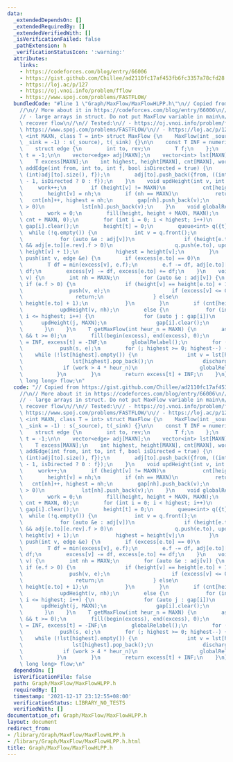 ```yaml
---
data:
  _extendedDependsOn: []
  _extendedRequiredBy: []
  _extendedVerifiedWith: []
  _isVerificationFailed: false
  _pathExtension: h
  _verificationStatusIcon: ':warning:'
  attributes:
    links:
    - https://codeforces.com/blog/entry/66006
    - https://gist.github.com/Chillee/ad2110fc17af453fb6fc3357a78cfd28
    - https://loj.ac/p/127
    - https://oj.vnoi.info/problem/fflow
    - https://www.spoj.com/problems/FASTFLOW/
  bundledCode: "#line 1 \"Graph/MaxFlow/MaxFlowHLPP.h\"\n// Copied from https://gist.github.com/Chillee/ad2110fc17af453fb6fc3357a78cfd28\n\
    //\n// More about it in https://codeforces.com/blog/entry/66006\n//\n// Notes:\n\
    // - large arrays in struct. Do not put MaxFlow variable in main\n// - cannot\
    \ recover flow\n//\n// Tested:\n// - https://oj.vnoi.info/problem/fflow\n// -\
    \ https://www.spoj.com/problems/FASTFLOW/\n// - https://loj.ac/p/127\n\ntemplate\
    \ <int MAXN, class T = int> struct MaxFlow {\n    MaxFlow(int _source = -1, int\
    \ _sink = -1) : s(_source), t(_sink) {}\n\n    const T INF = numeric_limits<T>::max();\n\
    \    struct edge {\n        int to, rev;\n        T f;\n    };\n    int s = -1,\
    \ t = -1;\n\n    vector<edge> adj[MAXN];\n    vector<int> lst[MAXN], gap[MAXN];\n\
    \    T excess[MAXN];\n    int highest, height[MAXN], cnt[MAXN], work;\n    void\
    \ addEdge(int from, int to, int f, bool isDirected = true) {\n        adj[from].push_back({to,\
    \ (int)adj[to].size(), f});\n        adj[to].push_back({from, ((int)adj[from].size())\
    \ - 1, isDirected ? 0 : f});\n    }\n    void updHeight(int v, int nh) {\n   \
    \     work++;\n        if (height[v] != MAXN)\n            cnt[height[v]]--;\n\
    \        height[v] = nh;\n        if (nh == MAXN)\n            return;\n     \
    \   cnt[nh]++, highest = nh;\n        gap[nh].push_back(v);\n        if (excess[v]\
    \ > 0)\n            lst[nh].push_back(v);\n    }\n    void globalRelabel() {\n\
    \        work = 0;\n        fill(height, height + MAXN, MAXN);\n        fill(cnt,\
    \ cnt + MAXN, 0);\n        for (int i = 0; i < highest; i++)\n            lst[i].clear(),\
    \ gap[i].clear();\n        height[t] = 0;\n        queue<int> q({t});\n      \
    \  while (!q.empty()) {\n            int v = q.front();\n            q.pop();\n\
    \            for (auto &e : adj[v])\n                if (height[e.to] == MAXN\
    \ && adj[e.to][e.rev].f > 0)\n                    q.push(e.to), updHeight(e.to,\
    \ height[v] + 1);\n            highest = height[v];\n        }\n    }\n    void\
    \ push(int v, edge &e) {\n        if (excess[e.to] == 0)\n            lst[height[e.to]].push_back(e.to);\n\
    \        T df = min(excess[v], e.f);\n        e.f -= df, adj[e.to][e.rev].f +=\
    \ df;\n        excess[v] -= df, excess[e.to] += df;\n    }\n    void discharge(int\
    \ v) {\n        int nh = MAXN;\n        for (auto &e : adj[v]) {\n           \
    \ if (e.f > 0) {\n                if (height[v] == height[e.to] + 1) {\n     \
    \               push(v, e);\n                    if (excess[v] <= 0)\n       \
    \                 return;\n                } else\n                    nh = min(nh,\
    \ height[e.to] + 1);\n            }\n        }\n        if (cnt[height[v]] > 1)\n\
    \            updHeight(v, nh);\n        else {\n            for (int i = height[v];\
    \ i <= highest; i++) {\n                for (auto j : gap[i])\n              \
    \      updHeight(j, MAXN);\n                gap[i].clear();\n            }\n \
    \       }\n    }\n    T getMaxFlow(int heur_n = MAXN) {\n        assert(s >= 0\
    \ && t >= 0);\n        fill(begin(excess), end(excess), 0);\n        excess[s]\
    \ = INF, excess[t] = -INF;\n        globalRelabel();\n        for (auto &e : adj[s])\n\
    \            push(s, e);\n        for (; highest >= 0; highest--) {\n        \
    \    while (!lst[highest].empty()) {\n                int v = lst[highest].back();\n\
    \                lst[highest].pop_back();\n                discharge(v);\n   \
    \             if (work > 4 * heur_n)\n                    globalRelabel();\n \
    \           }\n        }\n        return excess[t] + INF;\n    }\n};\n\nMaxFlow<5011,\
    \ long long> flow;\n"
  code: "// Copied from https://gist.github.com/Chillee/ad2110fc17af453fb6fc3357a78cfd28\n\
    //\n// More about it in https://codeforces.com/blog/entry/66006\n//\n// Notes:\n\
    // - large arrays in struct. Do not put MaxFlow variable in main\n// - cannot\
    \ recover flow\n//\n// Tested:\n// - https://oj.vnoi.info/problem/fflow\n// -\
    \ https://www.spoj.com/problems/FASTFLOW/\n// - https://loj.ac/p/127\n\ntemplate\
    \ <int MAXN, class T = int> struct MaxFlow {\n    MaxFlow(int _source = -1, int\
    \ _sink = -1) : s(_source), t(_sink) {}\n\n    const T INF = numeric_limits<T>::max();\n\
    \    struct edge {\n        int to, rev;\n        T f;\n    };\n    int s = -1,\
    \ t = -1;\n\n    vector<edge> adj[MAXN];\n    vector<int> lst[MAXN], gap[MAXN];\n\
    \    T excess[MAXN];\n    int highest, height[MAXN], cnt[MAXN], work;\n    void\
    \ addEdge(int from, int to, int f, bool isDirected = true) {\n        adj[from].push_back({to,\
    \ (int)adj[to].size(), f});\n        adj[to].push_back({from, ((int)adj[from].size())\
    \ - 1, isDirected ? 0 : f});\n    }\n    void updHeight(int v, int nh) {\n   \
    \     work++;\n        if (height[v] != MAXN)\n            cnt[height[v]]--;\n\
    \        height[v] = nh;\n        if (nh == MAXN)\n            return;\n     \
    \   cnt[nh]++, highest = nh;\n        gap[nh].push_back(v);\n        if (excess[v]\
    \ > 0)\n            lst[nh].push_back(v);\n    }\n    void globalRelabel() {\n\
    \        work = 0;\n        fill(height, height + MAXN, MAXN);\n        fill(cnt,\
    \ cnt + MAXN, 0);\n        for (int i = 0; i < highest; i++)\n            lst[i].clear(),\
    \ gap[i].clear();\n        height[t] = 0;\n        queue<int> q({t});\n      \
    \  while (!q.empty()) {\n            int v = q.front();\n            q.pop();\n\
    \            for (auto &e : adj[v])\n                if (height[e.to] == MAXN\
    \ && adj[e.to][e.rev].f > 0)\n                    q.push(e.to), updHeight(e.to,\
    \ height[v] + 1);\n            highest = height[v];\n        }\n    }\n    void\
    \ push(int v, edge &e) {\n        if (excess[e.to] == 0)\n            lst[height[e.to]].push_back(e.to);\n\
    \        T df = min(excess[v], e.f);\n        e.f -= df, adj[e.to][e.rev].f +=\
    \ df;\n        excess[v] -= df, excess[e.to] += df;\n    }\n    void discharge(int\
    \ v) {\n        int nh = MAXN;\n        for (auto &e : adj[v]) {\n           \
    \ if (e.f > 0) {\n                if (height[v] == height[e.to] + 1) {\n     \
    \               push(v, e);\n                    if (excess[v] <= 0)\n       \
    \                 return;\n                } else\n                    nh = min(nh,\
    \ height[e.to] + 1);\n            }\n        }\n        if (cnt[height[v]] > 1)\n\
    \            updHeight(v, nh);\n        else {\n            for (int i = height[v];\
    \ i <= highest; i++) {\n                for (auto j : gap[i])\n              \
    \      updHeight(j, MAXN);\n                gap[i].clear();\n            }\n \
    \       }\n    }\n    T getMaxFlow(int heur_n = MAXN) {\n        assert(s >= 0\
    \ && t >= 0);\n        fill(begin(excess), end(excess), 0);\n        excess[s]\
    \ = INF, excess[t] = -INF;\n        globalRelabel();\n        for (auto &e : adj[s])\n\
    \            push(s, e);\n        for (; highest >= 0; highest--) {\n        \
    \    while (!lst[highest].empty()) {\n                int v = lst[highest].back();\n\
    \                lst[highest].pop_back();\n                discharge(v);\n   \
    \             if (work > 4 * heur_n)\n                    globalRelabel();\n \
    \           }\n        }\n        return excess[t] + INF;\n    }\n};\n\nMaxFlow<5011,\
    \ long long> flow;\n"
  dependsOn: []
  isVerificationFile: false
  path: Graph/MaxFlow/MaxFlowHLPP.h
  requiredBy: []
  timestamp: '2021-12-17 23:12:55+08:00'
  verificationStatus: LIBRARY_NO_TESTS
  verifiedWith: []
documentation_of: Graph/MaxFlow/MaxFlowHLPP.h
layout: document
redirect_from:
- /library/Graph/MaxFlow/MaxFlowHLPP.h
- /library/Graph/MaxFlow/MaxFlowHLPP.h.html
title: Graph/MaxFlow/MaxFlowHLPP.h
---
```

